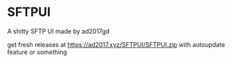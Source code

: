 # **SFTPUI**
A shitty SFTP UI made by ad2017gd


get fresh releases at https://ad2017.xyz/SFTPUI/SFTPUI.zip with autoupdate feature or something
